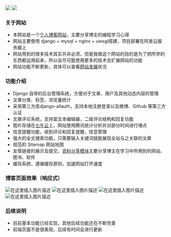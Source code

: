 [![](https://img.shields.io/badge/python-3.6.8-orange.svg)](https://www.python.org/downloads/release/python-370/) [![](https://img.shields.io/badge/django-2.1.0-green.svg)](https://docs.djangoproject.com/en/2.1/releases/2.1/)

### 关于网站
- 本网站是一个[个人博客网站](https://www.shanyonggang.cn/ "个人博客网站")，主要分享博主的编程学习心得
- 网站主要使用 django + mysql + nginx + uwsgi搭建，项目部署在阿里云服务器上
- 网站用到的很多技术其实并非必须，但是我做这个网站的目的是为了把所学的东西都运用起来，所以会尽可能使用更多的技术去扩展网站的功能
- 网站功能不断更新，具体可以查看[网站发展](https://www.shanyonggang.cn/development/ "网站发展")状况

### 功能介绍
- Django 自带的后台管理系统，方便对于文章、用户及其他动态内容的管理
- 文章分类、标签、浏览量统计
- 采用第三方库django-allauth，支持本地注册登录以及微博、Github 等第三方认证
- 文章评论系统，支持富文本编辑器，二级评论结构和回复功能
- 图片存储在[七牛云](https://portal.qiniu.com/qvm/active?code=13820658351CVLf "七牛云")上，网站使用腾讯统计分析并对部分时间进行埋点
- 信息提醒功能，收到评论和回复提醒，信息管理
- 强大的全文搜索功能，只需要输入关键词就能展现全站与之关联的文章
- 规范的 Sitemap 网站地图
- 友情链接的展示及提交，[资料分享模块](https://www.shanyonggang.cn/knowledge/ "资料分享模块")主要分享博主在学习中所用到的网站、图书、软件
- 缓存系统，遵循缓存原则，加速网站打开速度

### 博客页面效果（响应式）
![在这里插入图片描述](https://img-blog.csdnimg.cn/20191127165936871.PNG?x-oss-process=image/watermark,type_ZmFuZ3poZW5naGVpdGk,shadow_10,text_aHR0cHM6Ly9ibG9nLmNzZG4ubmV0L3dlaXhpbl80Mjk2NDYxMA==,size_16,color_FFFFFF,t_70)
![在这里插入图片描述](https://img-blog.csdnimg.cn/20191127165954377.PNG?x-oss-process=image/watermark,type_ZmFuZ3poZW5naGVpdGk,shadow_10,text_aHR0cHM6Ly9ibG9nLmNzZG4ubmV0L3dlaXhpbl80Mjk2NDYxMA==,size_16,color_FFFFFF,t_70)
![在这里插入图片描述](https://img-blog.csdnimg.cn/2019112717001176.PNG?x-oss-process=image/watermark,type_ZmFuZ3poZW5naGVpdGk,shadow_10,text_aHR0cHM6Ly9ibG9nLmNzZG4ubmV0L3dlaXhpbl80Mjk2NDYxMA==,size_16,color_FFFFFF,t_70)
![在这里插入图片描述](https://img-blog.csdnimg.cn/2019112717002026.png?x-oss-process=image/watermark,type_ZmFuZ3poZW5naGVpdGk,shadow_10,text_aHR0cHM6Ly9ibG9nLmNzZG4ubmV0L3dlaXhpbl80Mjk2NDYxMA==,size_16,color_FFFFFF,t_70)

### 后续说明
- 目前基本功能已经实现，其他后续功能还在不断完善
- 前端页面不是很美观，后续有时间会进行更新
